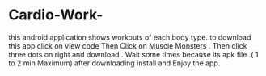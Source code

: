 # Cardio-Work-
this android application shows workouts of each body type.
to download this app click on view code Then Click on Muscle Monsters .
Then click three dots on right and download . 
Wait some times because its apk file .( 1 to 2 min Maximum)
after downloading install and Enjoy the app.
